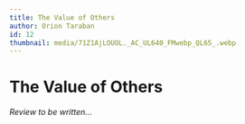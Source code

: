 ```yaml
---
title: The Value of Others
author: Orion Taraban
id: 12
thumbnail: media/71Z1AjLOUOL._AC_UL640_FMwebp_QL65_.webp
---
```

# The Value of Others

*Review to be written...*
